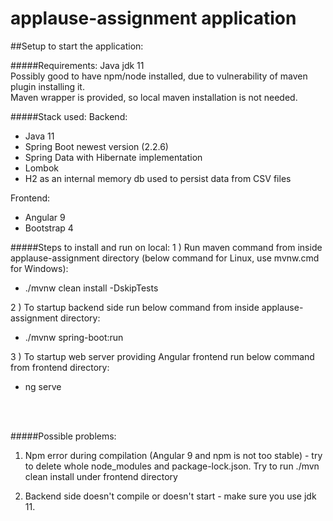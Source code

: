 # applause-assignment application

##Setup to start the application:

#####Requirements:
Java jdk 11 <br>
Possibly good to have npm/node installed, due to vulnerability of maven plugin installing it.
<br>
Maven wrapper is provided, so local maven installation is not needed.

#####Stack used:
Backend:
- Java 11 <br>
- Spring Boot newest version (2.2.6)
- Spring Data with Hibernate implementation
- Lombok
- H2 as an internal memory db used to persist data from CSV files

Frontend:
- Angular 9
- Bootstrap 4


#####Steps to install and run on local:
1 ) Run maven command from inside applause-assignment directory (below command for Linux, use mvnw.cmd for Windows):
- ./mvnw clean install -DskipTests

2 ) To startup backend side run below command from inside applause-assignment directory:
- ./mvnw spring-boot:run

3 ) To startup web server providing Angular frontend run below command from frontend directory:
- ng serve
<br>
<br>


#####Possible problems:
1. Npm error during compilation (Angular 9 and npm is not too stable) - try to delete whole node_modules and
package-lock.json. Try to run ./mvn clean install under frontend directory

2. Backend side doesn't compile or doesn't start - make sure you use jdk 11. 
